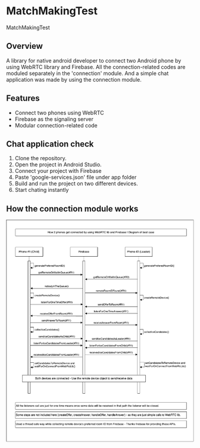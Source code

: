 # MatchMakingTest
MatchMakingTest

## Overview
A library for native android developer to connect two Android phone by using WebRTC library and Firebase. All the connection-related codes are moduled separately in the 'connection' module. And a simple chat application was made by using the connection module.

## Features
- Connect two phones using WebRTC
- Firebase as the signaling server
- Modular connection-related code

## Chat application check
1. Clone the repository.
2. Open the project in Android Studio.
3. Connect your project with Firebase
4. Paste 'google-services.json' file under app folder
5. Build and run the project on two different devices.
6. Start chating instantly

## How the connection module works
![Connection Module Diagram](diagrams/connection.png)


##